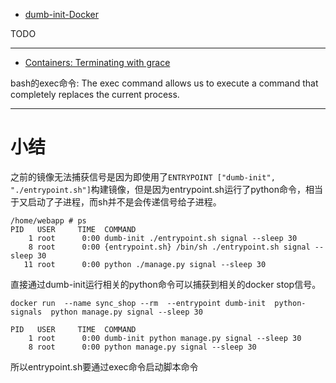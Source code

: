 - [dumb-init-Docker](https://www.infoq.cn/article/2016/01/dumb-init-Docker)

TODO




---
- [Containers: Terminating with grace](https://itnext.io/containers-terminating-with-grace-d19e0ce34290)

bash的exec命令:
The exec command allows us to execute a command that completely replaces the current process.


---
# 小结


之前的镜像无法捕获信号是因为即使用了`ENTRYPOINT ["dumb-init", "./entrypoint.sh"]`构建镜像，但是因为entrypoint.sh运行了python命令，相当于又启动了子进程，而sh并不是会传递信号给子进程。

```shell script
/home/webapp # ps
PID   USER     TIME  COMMAND
    1 root      0:00 dumb-init ./entrypoint.sh signal --sleep 30
    8 root      0:00 {entrypoint.sh} /bin/sh ./entrypoint.sh signal --sleep 30
   11 root      0:00 python ./manage.py signal --sleep 30
```

直接通过dumb-init运行相关的python命令可以捕获到相关的docker stop信号。

```shell script
docker run  --name sync_shop --rm  --entrypoint dumb-init  python-signals  python manage.py signal --sleep 30

PID   USER     TIME  COMMAND
    1 root      0:00 dumb-init python manage.py signal --sleep 30
    8 root      0:00 python manage.py signal --sleep 30

```

所以entrypoint.sh要通过exec命令启动脚本命令


